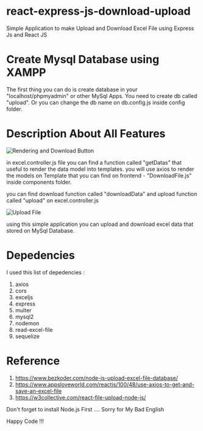 # react-express-js-download-upload
Simple Application to make Upload and Download Excel File using Express Js and React JS


# Create Mysql Database using XAMPP
The first thing you can do is create database in your "localhost/phpmyadmin" or other MySql Apps. You need to create db called "upload". Or you can change the db name on db.config.js inside config folder.


# Description About All Features

![Rendering and Download Button](https://github.com/ShadowFiend01/react-express-js-download-upload/assets/42269924/9b68f020-5193-4c36-84ba-a4fe52a89209)

in excel.controller.js file you can find a function called "getDatas" that useful to render the data model into templates.
you will use axios to render the models on Template that you can find on frontend - "DownloadFile.js" inside components folder.

you can find download function called "downloadData" and upload function called "upload" on excel.controller.js

![Upload File](https://github.com/ShadowFiend01/react-express-js-download-upload/assets/42269924/709318e4-ebd8-4cc1-81d5-31fa21124309)


using this simple application you can upload and download excel data that stored on MySql Database.

# Depedencies
I used this list of depedencies :
1. axios
2. cors
3. exceljs
4. express
5. multer
6. mysql2
7. nodemon
8. read-excel-file
9. sequelize

# Reference 
1. https://www.bezkoder.com/node-js-upload-excel-file-database/
2. https://www.appsloveworld.com/reactjs/100/48/use-axios-to-get-and-save-an-excel-file
3. https://w3collective.com/react-file-upload-node-js/

Don't forget to install Node.js First .... 
Sorry for My Bad English

Happy Code !!!
